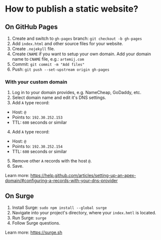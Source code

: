 # How to publish a static website?

## On GitHub Pages

1. Create and switch to `gh-pages` branch: `git checkout -b gh-pages`
2. Add `index.html` and other source files for your website.
3. Create `.nojekyll` file.
4. Create `CNAME` if you want to setup your own domain. Add your domain name to `CNAME` file, e.g.: `artemij.com`
5. Commit: `git commit -m "Add files"`
6. Push: `git push --set-upstream origin gh-pages`

### With your custom domain

1. Log in to your domain provides, e.g. NameCheap, GoDaddy, etc.
2. Select domain name and edit it's DNS settings.
3. Add `A` type record:
  + Host: `@`
  + Points to: `192.30.252.153`
  + TTL: `600` seconds or similar
4. Add `A` type record:
  + Host: `@`
  + Points to: `192.30.252.154`
  + TTL: `600` seconds or similar
5. Remove other `A` records with the host `@`.
5. Save.

Learn more: https://help.github.com/articles/setting-up-an-apex-domain/#configuring-a-records-with-your-dns-provider

## On Surge

1. Install Surge: `sudo npm install --global surge`
2. Navigate into your project's directory, where your `index.hmtl` is located.
3. Run Surge: `surge`
4. Follow Surge questions.

Learn more: https://surge.sh